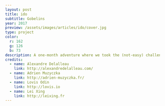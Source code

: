```yaml
---
layout: post
title: ido
subtitle: Gobelins
year: 2017
preview: /assets/images/articles/ido/cover.jpg
type: project
color:
  r: 162
  g: 126
  b: 73
description: A one-month adventure where we took the (not-easy) challenge of building our own drawing plotter, using Arduino. Conceived for museums, we also made an iPad app (Swift) to discover the museum collection.
credits:
  - name: Alexandre Delalleau
    link: http://alexandredelalleau.com/
  - name: Adrien Muzyczka
    link: http://adrien-muzyczka.fr/
  - name: Lovis Odin
    link: http://lovis.io
  - name: Lei Xing
    link: http://leixing.fr
---
```

